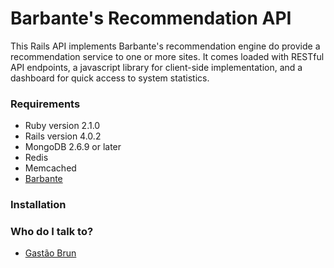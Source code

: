 # Barbante's Recommendation API #

This Rails API implements Barbante's recommendation engine do provide a recommendation service to one or more sites. It comes loaded with RESTful API endpoints, a javascript library for client-side implementation, and a dashboard for quick access to system statistics.

### Requirements ###

* Ruby version 2.1.0
* Rails version 4.0.2
* MongoDB 2.6.9 or later
* Redis
* Memcached
* [Barbante](https://github.com/hypermindr/barbante)


### Installation ###


### Who do I talk to? ###

* [Gastão Brun](mailto:gastaobrun@gmail.com)
